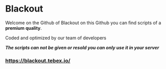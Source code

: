 
# Blackout

Welcome on the Github of Blackout on this Github you can find scripts of a **premium quality**. 

Coded and optimized by our team of developers

***The scripts can not be given or resold you can only use it in your server***

### https://blackout.tebex.io/
